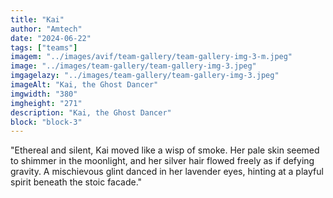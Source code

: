 ```yaml
---
title: "Kai"
author: "Amtech"
date: "2024-06-22"
tags: ["teams"]
imagem: "../images/avif/team-gallery/team-gallery-img-3-m.jpeg"
image: "../images/team-gallery/team-gallery-img-3.jpeg"
imgagelazy: "../images/team-gallery/team-gallery-img-3.jpeg"
imageAlt: "Kai, the Ghost Dancer"
imgwidth: "380"
imgheight: "271"
description: "Kai, the Ghost Dancer"
block: "block-3"
---
```


"Ethereal and silent, Kai moved like a wisp of smoke. Her pale skin seemed to shimmer in the moonlight, and her silver hair flowed freely as if defying gravity. A mischievous glint danced in her lavender eyes, hinting at a playful spirit beneath the stoic facade."
